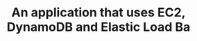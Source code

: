 ---
layout: all-exams
title: "An application that uses EC2, DynamoDB and Elastic Load Ba"
blurb: "The AWS Auto Scaling FAQ states each of these attributes stated in the question as benefits provided by their Auto Scaling service. 

You can learn more"
quid: 128
---